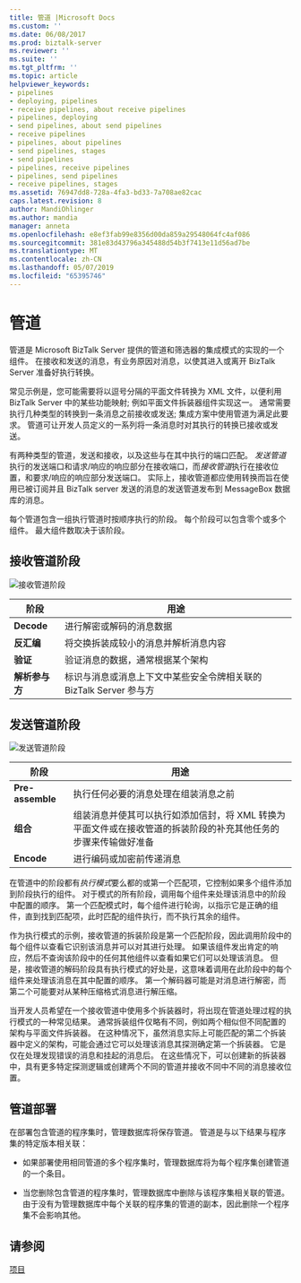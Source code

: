 ```yaml
---
title: 管道 |Microsoft Docs
ms.custom: ''
ms.date: 06/08/2017
ms.prod: biztalk-server
ms.reviewer: ''
ms.suite: ''
ms.tgt_pltfrm: ''
ms.topic: article
helpviewer_keywords:
- pipelines
- deploying, pipelines
- receive pipelines, about receive pipelines
- pipelines, deploying
- send pipelines, about send pipelines
- receive pipelines
- pipelines, about pipelines
- send pipelines, stages
- send pipelines
- pipelines, receive pipelines
- pipelines, send pipelines
- receive pipelines, stages
ms.assetid: 76947dd8-728a-4fa3-bd33-7a708ae82cac
caps.latest.revision: 8
author: MandiOhlinger
ms.author: mandia
manager: anneta
ms.openlocfilehash: e8ef3fab99e8356d00da859a29548064fc4af086
ms.sourcegitcommit: 381e83d43796a345488d54b3f7413e11d56ad7be
ms.translationtype: MT
ms.contentlocale: zh-CN
ms.lasthandoff: 05/07/2019
ms.locfileid: "65395746"
---
```

# <a name="pipelines"></a>管道
管道是 Microsoft BizTalk Server 提供的管道和筛选器的集成模式的实现的一个组件。 在接收和发送的消息，有业务原因对消息，以使其进入或离开 BizTalk Server 准备好执行转换。  
  
 常见示例是，您可能需要将以逗号分隔的平面文件转换为 XML 文件，以便利用 BizTalk Server 中的某些功能映射; 例如平面文件拆装器组件实现这一。 通常需要执行几种类型的转换到一条消息之前接收或发送; 集成方案中使用管道为满足此要求。 管道可让开发人员定义的一系列将一条消息时对其执行的转换已接收或发送。  
  
 有两种类型的管道，发送和接收，以及这些与在其中执行的端口匹配。 *发送管道*执行的发送端口和请求/响应的响应部分在接收端口，而*接收管道*执行在接收位置，和要求/响应的响应部分发送端口。 实际上，接收管道都应使用转换而旨在使用已被订阅并且 BizTalk server 发送的消息的发送管道发布到 MessageBox 数据库的消息。  
  
 每个管道包含一组执行管道时按顺序执行的阶段。 每个阶段可以包含零个或多个组件。 最大组件数取决于该阶段。  
  
## <a name="receive-pipeline-stages"></a>接收管道阶段  
 ![接收管道阶段](../core/media/arch-pipe-receive.gif "arch_pipe_receive")  
  
|阶段|用途|  
|-----------|-------------|  
|**Decode**|进行解密或解码的消息数据|  
|**反汇编**|将交换拆装成较小的消息并解析消息内容|  
|**验证**|验证消息的数据，通常根据某个架构|  
|**解析参与方**|标识与消息或消息上下文中某些安全令牌相关联的 BizTalk Server 参与方|  
  
## <a name="send-pipeline-stages"></a>发送管道阶段  
 ![发送管道阶段](../core/media/arch-pipe-send.gif "arch_pipe_send")  
  
|阶段|用途|  
|-----------|-------------|  
|**Pre-assemble**|执行任何必要的消息处理在组装消息之前|  
|**组合**|组装消息并使其可以执行如添加信封，将 XML 转换为平面文件或在接收管道的拆装阶段的补充其他任务的步骤来传输做好准备|  
|**Encode**|进行编码或加密前传递消息|  
  
 在管道中的阶段都有*执行模式*要么都的或第一个匹配项，它控制如果多个组件添加到阶段执行的组件。 对于模式的所有阶段，调用每个组件来处理该消息中的阶段中配置的顺序。 第一个匹配模式时，每个组件进行轮询，以指示它是正确的组件，直到找到匹配项，此时匹配的组件执行，而不执行其余的组件。  
  
 作为执行模式的示例，接收管道的拆装阶段是第一个匹配阶段，因此调用阶段中的每个组件以查看它识别该消息并可以对其进行处理。 如果该组件发出肯定的响应，然后不查询该阶段中的任何其他组件以查看如果它们可以处理该消息。 但是，接收管道的解码阶段具有执行模式的好处是，这意味着调用在此阶段中的每个组件来处理该消息在其中配置的顺序。 第一个解码器可能是对消息进行解密，而第二个可能要对从某种压缩格式消息进行解压缩。  
  
 当开发人员希望在一个接收管道中使用多个拆装器时，将出现在管道处理过程的执行模式的一种常见结果。 通常拆装组件仅略有不同，例如两个相似但不同配置的架构与平面文件拆装器。 在这种情况下，虽然消息实际上可能匹配的第二个拆装器中定义的架构，可能会通过它可以处理该消息其探测确定第一个拆装器。 它是仅在处理发现错误的消息和挂起的消息后。 在这些情况下，可以创建新的拆装器中，具有更多特定探测逻辑或创建两个不同的管道并接收不同中不同的消息接收位置。  
  
## <a name="pipeline-deployment"></a>管道部署  
 在部署包含管道的程序集时，管理数据库将保存管道。 管道是与以下结果与程序集的特定版本相关联：  
  
-   如果部署使用相同管道的多个程序集时，管理数据库将为每个程序集创建管道的一个条目。  
  
-   当您删除包含管道的程序集时，管理数据库中删除与该程序集相关联的管道。 由于没有为管理数据库中每个关联的程序集的管道的副本，因此删除一个程序集不会影响其他。  
  
## <a name="see-also"></a>请参阅  
 [项目](../core/artifacts.md)